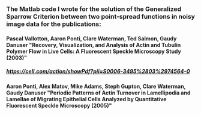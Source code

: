 ### The Matlab code I wrote for the solution of the Generalized Sparrow Criterion between two point-spread functions in noisy image data for the publications:

#### Pascal Vallotton, Aaron Ponti, Clare Waterman, Ted Salmon, Gaudy Danuser "Recovery, Visualization, and Analysis of Actin and Tubulin Polymer Flow in Live Cells: A Fluorescent Speckle Microscopy Study (2003)"

##### https://cell.com/action/showPdf?pii=S0006-3495%2803%2974564-0

#### Aaron Ponti, Alex Matov, Mike Adams, Steph Gupton, Clare Waterman, Gaudy Danuser "Periodic Patterns of Actin Turnover in Lamellipodia and Lamellae of Migrating Epithelial Cells Analyzed by Quantitative Fluorescent Speckle Microscopy (2005)"


